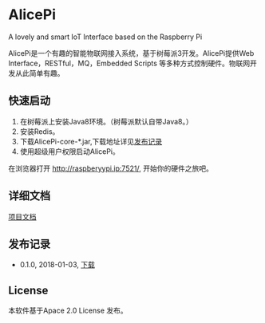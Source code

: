 # AlicePi

A lovely and smart IoT Interface based on the Raspberry Pi

AlicePi是一个有趣的智能物联网接入系统，基于树莓派3开发。AlicePi提供Web Interface，RESTful，MQ，Embedded Scripts 等多种方式控制硬件。物联网开发从此简单有趣。

## 快速启动

1. 在树莓派上安装Java8环境。（树莓派默认自带Java8。）
1. 安装Redis。
1. 下载AlicePi-core-*.jar,下载地址详见[发布记录](#发布记录)
1. 使用超级用户权限启动AlicePi。

在浏览器打开
http://raspberyypi.ip:7521/, 开始你的硬件之旅吧。

## 详细文档

[项目文档](https://foralice.gitbooks.io/alicepi/content/)


## 发布记录

* 0.1.0, 2018-01-03, [下载](https://github.com/forAliceFun/AlicePi/blob/master/dist/AlicePi-core-0.1.0.jar?raw=true)

## License

本软件基于Apace 2.0 License 发布。
